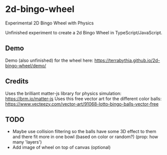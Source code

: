 # 2d-bingo-wheel
Experimental 2D Bingo Wheel with Physics

Unfinished experiment to create a 2d Bingo Wheel in TypeScript/JavaScript. 

## Demo
Demo (also unfinished) for the wheel here: https://terrabythia.github.io/2d-bingo-wheel/demo/ 

## Credits
Uses the brilliant matter-js library for physics simulation: https://brm.io/matter-js 
Uses this free vector art for the different color balls: https://www.vecteezy.com/vector-art/91068-lotto-bingo-balls-vector-free

## TODO
- Maybe use collision filtering so the balls have some 3D effect to them and there fit more in one bowl (based on color or random?) (prop: how many 'layers')
- Add image of wheel on top of canvas (optional)
